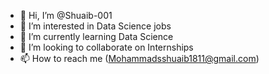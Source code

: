 - 👋 Hi, I’m @Shuaib-001
- 👀 I’m interested in Data Science jobs
- 🌱 I’m currently learning Data Science
- 💞️ I’m looking to collaborate on Internships
- 📫 How to reach me (Mohammadsshuaib1811@gmail.com)

<!---
Shuaib-001/Shuaib-001 is a ✨ special ✨ repository because its `README.md` (this file) appears on your GitHub profile.
You can click the Preview link to take a look at your changes.
--->
